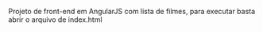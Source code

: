 Projeto de front-end em AngularJS com lista de filmes, para executar basta abrir o arquivo de index.html